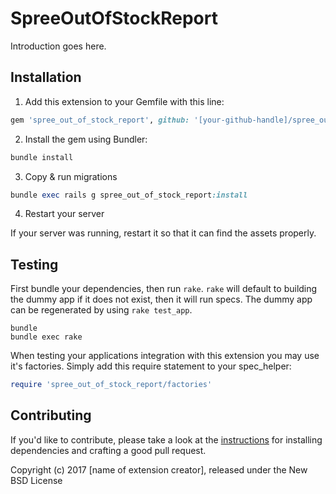 SpreeOutOfStockReport
=====================

Introduction goes here.

## Installation

1. Add this extension to your Gemfile with this line:
  ```ruby
  gem 'spree_out_of_stock_report', github: '[your-github-handle]/spree_out_of_stock_report'
  ```

2. Install the gem using Bundler:
  ```ruby
  bundle install
  ```

3. Copy & run migrations
  ```ruby
  bundle exec rails g spree_out_of_stock_report:install
  ```

4. Restart your server

  If your server was running, restart it so that it can find the assets properly.

## Testing

First bundle your dependencies, then run `rake`. `rake` will default to building the dummy app if it does not exist, then it will run specs. The dummy app can be regenerated by using `rake test_app`.

```shell
bundle
bundle exec rake
```

When testing your applications integration with this extension you may use it's factories.
Simply add this require statement to your spec_helper:

```ruby
require 'spree_out_of_stock_report/factories'
```


## Contributing

If you'd like to contribute, please take a look at the
[instructions](CONTRIBUTING.md) for installing dependencies and crafting a good
pull request.

Copyright (c) 2017 [name of extension creator], released under the New BSD License
